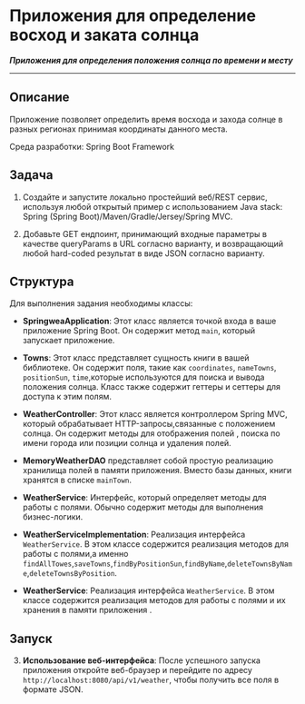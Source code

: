 # Приложения для определение восход и заката солнца
**_Приложения для определения положения солнца по времени и месту_**
*** 
## Описание
Приложение позволяет определить время восхода и захода солнце в разных регионах принимая координаты данного места.

Среда разработки: Spring Boot Framework
## Задача
1. Создайте и запустите локально простейший веб/REST сервис, используя любой открытый пример с использованием Java stack: Spring (Spring Boot)/Maven/Gradle/Jersey/Spring MVC.

2. Добавьте GET ендпоинт, принимающий входные параметры в качестве queryParams в URL согласно варианту, и возвращающий любой hard-coded результат в виде JSON согласно варианту.

## Структура

Для выполнения задания необходимы классы:

-   **SpringweaApplication**: Этот класс является точкой входа в ваше приложение Spring Boot. Он содержит метод `main`, который запускает приложение.

-   **Towns**: Этот класс представляет сущность книги в вашей библиотеке. Он содержит поля, такие как `coordinates`, `nameTowns`, `positionSun`, `time`,которые используются для поиска и вывода положения солнца. Класс также содержит геттеры и сеттеры для доступа к этим полям.
-   **WeatherController**: Этот класс является контроллером Spring MVC, который обрабатывает HTTP-запросы,связанные с положением солнца. Он содержит методы для отображения полей , поиска по имени города или позиции солнца и удаления полей.
-   **MemoryWeatherDAO** представляет собой простую реализацию хранилища полей в памяти приложения. Вместо базы данных, книги хранятся в списке `mainTown`.
-   **WeatherService**: Интерфейс, который определяет методы для работы с полями. Обычно содержит методы для выполнения бизнес-логики.
-   **WeatherServiceImplementation**: Реализация интерфейса `WeatherService`. В этом классе содержится реализация методов для работы с полями,а именно `findAllTowes`,`saveTowns`,`findByPositionSun`,`findByName`,`deleteTownsByName`,`deleteTownsByPosition`.
-   **WeatherService**: Реализация интерфейса `WeatherService`. В этом классе содержится реализация методов для работы с полями и их хранения в памяти приложения .

## Запуск
3.  **Использование веб-интерфейса**: После успешного запуска приложения откройте веб-браузер и перейдите по адресу `http://localhost:8080/api/v1/weather`, чтобы получить все поля в формате JSON.
